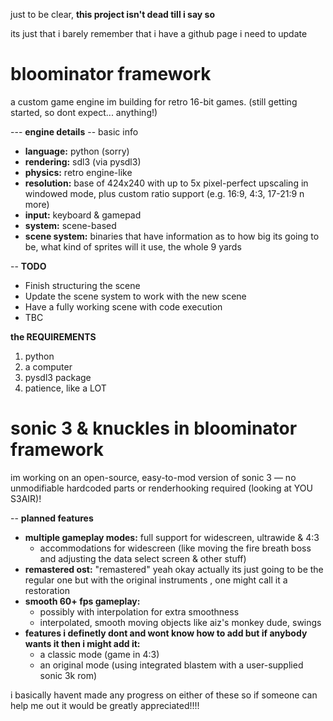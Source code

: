 just to be clear, **this project isn't dead till i say so**

its just that i barely remember that i have a github page i need to update

# bloominator framework

a custom game engine im building for retro 16-bit games. (still getting started, so dont expect... anything!)

--- **engine details**
-- basic info
- **language:** python (sorry)
- **rendering:** sdl3 (via pysdl3)
- **physics:** retro engine-like
- **resolution:** base of 424x240 with up to 5x pixel-perfect upscaling in windowed mode, plus 
custom ratio support (e.g. 16:9, 4:3, 17-21:9 n more)
- **input:** keyboard & gamepad
- **system:** scene-based
- **scene system:** binaries that have information as to how big its going to be, what kind of sprites will it use, the whole 9 yards

-- **TODO**
- Finish structuring the scene
- Update the scene system to work with the new scene
- Have a fully working scene with code execution
- TBC

**the REQUIREMENTS**
1. python
2. a computer
3. pysdl3 package
4. patience, like a LOT

# sonic 3 & knuckles in bloominator framework

im working on an open-source, easy-to-mod version of sonic 3 — no unmodifiable hardcoded parts or renderhooking required (looking at YOU S3AIR)!

-- **planned features**
- **multiple gameplay modes:** full support for widescreen, ultrawide & 4:3
  - accommodations for widescreen (like moving the fire breath boss and adjusting the data select screen & other stuff)
- **remastered ost:** "remastered" yeah okay actually its just going to be the regular one but with the original instruments
, one might call it a restoration
- **smooth 60+ fps gameplay:**  
  - possibly with interpolation for extra smoothness  
  - interpolated, smooth moving objects like aiz's monkey dude, swings
- **features i definetly dont and wont know how to add but if anybody wants it then i might add it:**  
  - a classic mode (game in 4:3)  
  - an original mode (using integrated blastem with a user-supplied sonic 3k rom)

i basically havent made any progress on either of these so if someone can help me out it would be greatly appreciated!!!!
